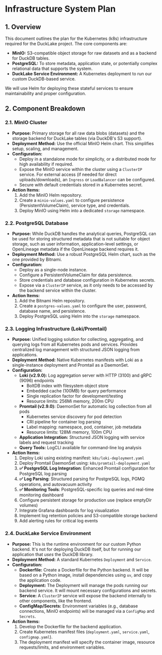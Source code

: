 # Infrastructure System Plan

## 1. Overview

This document outlines the plan for the Kubernetes (k8s) infrastructure required for the DuckLake project. The core components are:
- **MinIO:** S3-compatible object storage for raw datasets and as a backend for DuckDB tables.
- **PostgreSQL:** To store metadata, application state, or potentially complex relational data that supports the system.
- **DuckLake Service Environment:** A Kubernetes deployment to run our custom DuckDB-based service.

We will use Helm for deploying these stateful services to ensure maintainability and proper configuration.

## 2. Component Breakdown

### 2.1. MinIO Cluster

- **Purpose:** Primary storage for all raw data blobs (datasets) and the storage backend for DuckLake tables (via DuckDB's S3 support).
- **Deployment Method:** Use the official MinIO Helm chart. This simplifies setup, scaling, and management.
- **Configuration:**
    - Deploy in a standalone mode for simplicity, or a distributed mode for high availability if required.
    - Expose the MinIO service within the cluster using a `ClusterIP` service. For external access (if needed for direct uploads/downloads), an `Ingress` or `LoadBalancer` can be configured.
    - Secure with default credentials stored in a Kubernetes secret.
- **Action Items:**
    1. Add the MinIO Helm repository.
    2. Create a `minio-values.yaml` to configure persistence (PersistentVolumeClaim), service type, and credentials.
    3. Deploy MinIO using Helm into a dedicated `storage` namespace.

### 2.2. PostgreSQL Database

- **Purpose:** While DuckDB handles the analytical queries, PostgreSQL can be used for storing structured metadata that is not suitable for object storage, such as user information, application-level settings, or OpenLineage metadata if the OpenLineage backend requires it.
- **Deployment Method:** Use a robust PostgreSQL Helm chart, such as the one provided by Bitnami.
- **Configuration:**
    - Deploy as a single-node instance.
    - Configure a PersistentVolumeClaim for data persistence.
    - Store credentials and database configuration in Kubernetes secrets.
    - Expose via a `ClusterIP` service, as it only needs to be accessed by the backend service within the cluster.
- **Action Items:**
    1. Add the Bitnami Helm repository.
    2. Create a `postgres-values.yaml` to configure the user, password, database name, and persistence.
    3. Deploy PostgreSQL using Helm into the `storage` namespace.

### 2.3. Logging Infrastructure (Loki/Promtail)

- **Purpose:** Unified logging solution for collecting, aggregating, and querying logs from all Kubernetes pods and services. Provides centralized log management with structured JSON logging from applications.
- **Deployment Method:** Native Kubernetes manifests with Loki as a single-instance deployment and Promtail as a DaemonSet.
- **Configuration:**
    - **Loki (v2.9.0):** Log aggregation server with HTTP (3100) and gRPC (9096) endpoints
        - BoltDB index with filesystem object store
        - Embedded cache (100MB) for query performance
        - Single replication factor for development/testing
        - Resource limits: 256Mi memory, 200m CPU
    - **Promtail (v2.9.0):** DaemonSet for automatic log collection from all pods
        - Kubernetes service discovery for pod detection
        - CRI pipeline for container log parsing
        - Label mapping: namespace, pod, container, job metadata
        - Resource limits: 128Mi memory, 100m CPU
    - **Application Integration:** Structured JSON logging with service labels and request tracking
    - **Query Tools:** LogCLI available for command-line log analysis
- **Action Items:**
    1. Deploy Loki using existing manifest: `k8s/loki-deployment.yaml`
    2. Deploy Promtail DaemonSet using: `k8s/promtail-deployment.yaml`
    3. **✅ PostgreSQL Log Integration**: Enhanced Promtail configuration for PostgreSQL log parsing
    4. **✅ Log Parsing**: Structured parsing for PostgreSQL logs, PGMQ operations, and autovacuum activity
    5. **✅ Monitoring Tools**: PostgreSQL-specific log queries and real-time monitoring dashboard
    6. Configure persistent storage for production use (replace emptyDir volumes)
    7. Integrate Grafana dashboards for log visualization
    8. Implement log retention policies and S3-compatible storage backend
    9. Add alerting rules for critical log events

### 2.4. DuckLake Service Environment

- **Purpose:** This is the runtime environment for our custom Python backend. It's not for deploying DuckDB itself, but for running our application that *uses* the DuckDB library.
- **Deployment Method:** A standard Kubernetes `Deployment` and `Service`.
- **Configuration:**
    - **Dockerfile:** Create a Dockerfile for the Python backend. It will be based on a Python image, install dependencies using `uv`, and copy the application code.
    - **Deployment:** The Deployment will manage the pods running our backend service. It will mount necessary configurations and secrets.
    - **Service:** A `ClusterIP` service will expose the backend internally to other components, like the frontend.
    - **ConfigMap/Secrets:** Environment variables (e.g., database connections, MinIO endpoints) will be managed via a `ConfigMap` and `Secrets`.
- **Action Items:**
    1. Develop the Dockerfile for the backend application.
    2. Create Kubernetes manifest files (`deployment.yaml`, `service.yaml`, `configmap.yaml`).
    3. The deployment manifest will specify the container image, resource requests/limits, and environment variables.
